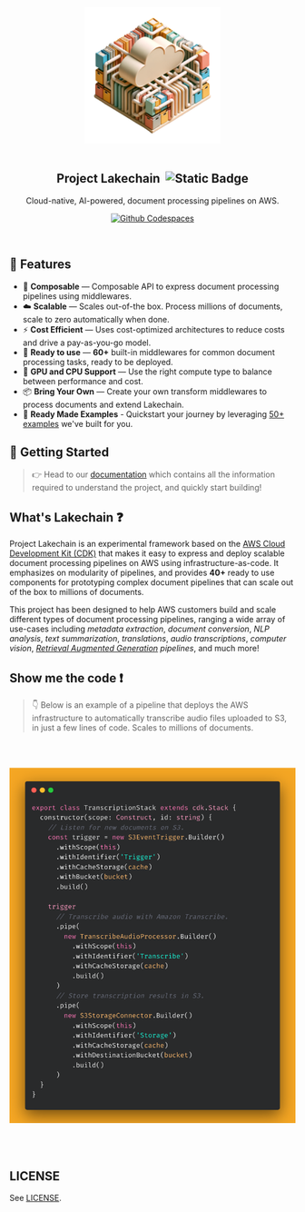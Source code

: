 <br><br>

<p align="center">
  <img width="240" src="docs/src/assets/icon.png">
  <br><br>
  <h2 align="center">Project Lakechain &nbsp;<img alt="Static Badge" src="https://img.shields.io/badge/Alpha-e28743"></h2>
  <p align="center">Cloud-native, AI-powered, document processing pipelines on AWS.</p>
  <p align="center">
    <a href="https://codespaces.new/awslabs/project-lakechain"><img alt="Github Codespaces" src="https://github.com/codespaces/badge.svg" /></a>
  </p>
</p>
<br>

## 🔖 Features

- 🤖 **Composable** — Composable API to express document processing pipelines using middlewares.
- ☁️ **Scalable** — Scales out-of-the box. Process millions of documents, scale to zero automatically when done.
- ⚡ **Cost Efficient** — Uses cost-optimized architectures to reduce costs and drive a pay-as-you-go model.
- 🚀 **Ready to use** — **60+** built-in middlewares for common document processing tasks, ready to be deployed.
- 🦎 **GPU and CPU Support** — Use the right compute type to balance between performance and cost.
- 📦 **Bring Your Own** — Create your own transform middlewares to process documents and extend Lakechain.
- 📙 **Ready Made Examples** - Quickstart your journey by leveraging [50+ examples](./examples/) we've built for you.

## 🚀 Getting Started

> 👉 Head to our [documentation](https://awslabs.github.io/project-lakechain/) which contains all the information required to understand the project, and quickly start building!

## What's Lakechain ❓

Project Lakechain is an experimental framework based on the [AWS Cloud Development Kit (CDK)](https://github.com/aws/aws-cdk) that makes it easy to express and deploy scalable document processing pipelines on AWS using infrastructure-as-code. It emphasizes on modularity of pipelines, and provides **40+** ready to use components for prototyping complex document pipelines that can scale out of the box to millions of documents.

This project has been designed to help AWS customers build and scale different types of document processing pipelines, ranging a wide array of use-cases including _metadata extraction_, _document conversion_, _NLP analysis_, _text summarization_, _translations_, _audio transcriptions_, _computer vision_, _[Retrieval Augmented Generation](https://docs.aws.amazon.com/sagemaker/latest/dg/jumpstart-foundation-models-customize-rag.html) pipelines_, and much more!

## Show me the code ❗

> 👇 Below is an example of a pipeline that deploys the AWS infrastructure to automatically transcribe audio files uploaded to S3, in just a few lines of code. Scales to millions of documents.

<br /><br />
<p align="center">
  <img width="600" src="assets/code.png">
</p>
<br /><br />

## LICENSE

See [LICENSE](LICENSE).
